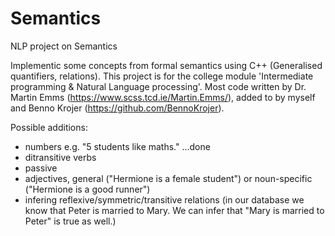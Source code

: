 # Semantics
NLP project on Semantics

Implementic some concepts from formal semantics using C++ (Generalised quantifiers, relations).
This project is for the college module 'Intermediate programming & Natural Language processing'.
Most code written by Dr. Martin Emms (https://www.scss.tcd.ie/Martin.Emms/), 
added to by myself and Benno Krojer (https://github.com/BennoKrojer).


Possible additions:
- numbers e.g. "5 students like maths." ...done
- ditransitive verbs
- passive
- adjectives, general ("Hermione is a female student") or noun-specific ("Hermione is a good runner")
- infering reflexive/symmetric/transitive relations (in our database we know that Peter is married to Mary. We can infer that "Mary is married to Peter" is true as well.)
